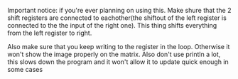 Important notice: if you're ever planning on using this. Make shure that the 2 shift registers are connected to eachother(the shiftout of the left register is connected to the the input of the right one). 
This thing shifts everything from the left register to right.


Also make sure that you keep writing to the register in the loop. Otherwise it won't show the image properly on the matrix. Also don't use println a lot, this slows down the program and it won't allow it to update quick enough in some cases